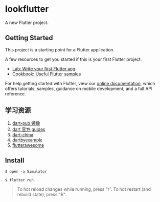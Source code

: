 # lookflutter

A new Flutter project.

## Getting Started

This project is a starting point for a Flutter application.

A few resources to get you started if this is your first Flutter project:

- [Lab: Write your first Flutter app](https://flutter.dev/docs/get-started/codelab)
- [Cookbook: Useful Flutter samples](https://flutter.dev/docs/cookbook)

For help getting started with Flutter, view our
[online documentation](https://flutter.dev/docs), which offers tutorials,
samples, guidance on mobile development, and a full API reference.

## 学习资源

1. [dart-pub 镜像](https://mirror.tuna.tsinghua.edu.cn/help/dart-pub/)
2. [dart 官方 guides](https://dart.dev/guides)
3. [dart-china](https://dartcn.com/)
4. [dartbyexample](http://jpryan.me/dartbyexample/)
5. [flutterawesome](https://flutterawesome.com/)

## Install

`$ open -a Simulator`

`$ flutter run`

> To hot reload changes while running, press "r". To hot restart (and rebuild state), press "R".
